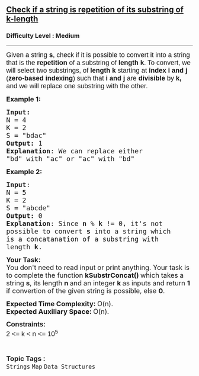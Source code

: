 <h2><a href="https://www.geeksforgeeks.org/problems/check-if-a-string-is-repetition-of-its-substring-of-k-length3302/1">Check if a string is repetition of its substring of k-length</a></h2><h3>Difficulty Level : Medium</h3><hr><div class="problems_problem_content__Xm_eO"><p><span style="font-family: arial, helvetica, sans-serif;"><span style="font-size: 18px;">Given a string <strong>s</strong>, check if it is possible to convert it into a string that is the <strong>repetition </strong>of a substring of <strong>length k</strong>. To convert, we will select two substrings,&nbsp;</span></span><span style="font-family: arial, helvetica, sans-serif; font-size: 18px;">of&nbsp;</span><strong style="font-family: arial, helvetica, sans-serif; font-size: 18px;">length k&nbsp;</strong><span style="font-family: arial, helvetica, sans-serif; font-size: 18px;">starting at&nbsp;</span><strong style="font-family: arial, helvetica, sans-serif; font-size: 18px;">index i and j </strong><span style="font-family: arial, helvetica, sans-serif; font-size: 18px;">(</span><strong style="font-family: arial, helvetica, sans-serif; font-size: 18px;">zero-based indexing</strong><span style="font-family: arial, helvetica, sans-serif; font-size: 18px;">) such that&nbsp;</span><strong style="font-family: arial, helvetica, sans-serif; font-size: 18px;">i and j</strong><span style="font-family: arial, helvetica, sans-serif; font-size: 18px;"> are </span><strong style="font-family: arial, helvetica, sans-serif; font-size: 18px;">divisible&nbsp;</strong><span style="font-family: arial, helvetica, sans-serif; font-size: 18px;">by&nbsp;</span><strong style="font-family: arial, helvetica, sans-serif; font-size: 18px;">k, </strong><span style="font-family: arial, helvetica, sans-serif;"><span style="font-size: 18px;">and we will replace one substring with the other.</span></span></p>
<p><span style="font-size: 18px;"><strong>Example 1:</strong></span></p>
<pre><span style="font-size: 18px;"><strong>Input:</strong>
N = 4<br>K = 2<br>S = "bdac"
<strong>Output:</strong> 1
<strong>Explanation</strong>: We can replace either
"bd" with "ac" or "ac" with "bd"
</span></pre>
<p><span style="font-size: 18px;"><strong>Example 2:</strong></span></p>
<pre><span style="font-size: 18px;"><strong>Input</strong>: 
N = 5<br>K = 2<br>S = "abcde"
<strong>Output:</strong> 0
<strong>Explanation</strong>: Since <strong>n</strong> % <strong>k</strong> != 0, it's not 
possible to convert <strong>s</strong> into a string which
is a concatanation of a substring with 
length <strong>k</strong>.</span>
</pre>
<p><span style="font-size: 18px;"><strong>Your Task:</strong><br>You don't need to read input or print anything. Your task is to complete the function&nbsp;<strong>kSubstrConcat()&nbsp;</strong>which takes a string <strong>s</strong>, its length <strong>n </strong>and an integer <strong>k </strong>as inputs and return <strong>1</strong> if convertion of the given string is possible, else <strong>0</strong>.</span></p>
<p><span style="font-size: 18px;"><strong>Expected Time Complexity:&nbsp;</strong>O(n).<br><strong>Expected Auxiliary Space:&nbsp;</strong>O(n).</span></p>
<p><span style="font-size: 18px;"><span style="font-family: arial,helvetica,sans-serif;"><strong>Constraints:</strong></span></span><br><span style="font-size: 18px;"><span style="font-family: arial,helvetica,sans-serif;">2 &lt;= k &lt; n &lt;= 10<sup>5</sup></span></span></p></div><br><p><span style=font-size:18px><strong>Topic Tags : </strong><br><code>Strings</code>&nbsp;<code>Map</code>&nbsp;<code>Data Structures</code>&nbsp;